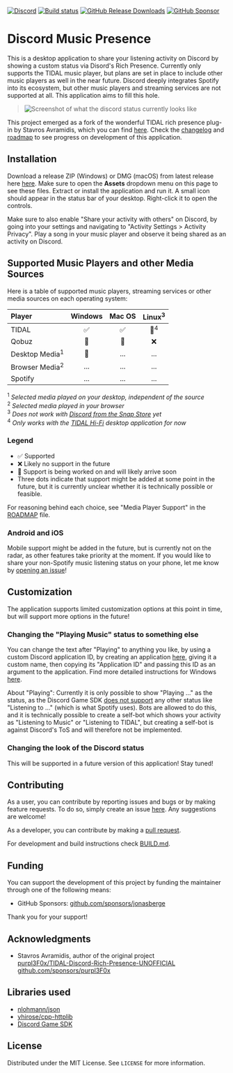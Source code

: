 [![Discord](https://img.shields.io/discord/1224509771068211292?logo=discord&logoColor=eee&label=Discord&labelColor=464ce5)](https://discord.gg/ShVUZCW5a2)
[![Build status](https://ci.appveyor.com/api/projects/status/bthj30lvfthw9es0?svg=true)](https://ci.appveyor.com/project/jonasberge/discord-music-presence)
[![GitHub Release Downloads](https://img.shields.io/github/downloads/jonasberge/discord-music-presence/total?style=flat)](https://github.com/jonasberge/discord-music-presence/releases)
[![GitHub Sponsor](https://img.shields.io/badge/sponsor-30363D?style=flat&logo=GitHub-Sponsors)](https://github.com/sponsors/jonasberge)

# Discord Music Presence

This is a desktop application to share your listening activity
on Discord by showing a custom status via Disord's Rich Presence.
Currently only supports the TIDAL music player, but plans are set in place
to include other music players as well in the near future.
Discord deeply integrates Spotify into its ecosystem,
but other music players and streaming services are not supported at all.
This application aims to fill this hole.

> ![Screenshot of what the discord status currently looks like](./assets/screenshot.png)

This project emerged as a fork of the wonderful TIDAL rich presence plug-in by Stavros Avramidis,
which you can find [here](https://github.com/purpl3F0x/TIDAL-Discord-Rich-Presence-UNOFFICIAL).
Check the [changelog](./CHANGELOG.md) and [roadmap](./ROADMAP.md)
to see progress on development of this application.

## Installation

Download a release ZIP (Windows) or DMG (macOS) from latest release here
[here](https://github.com/jonasberge/discord-music-presence/releases).
Make sure to open the **Assets** dropdown menu on this page to see these files.
Extract or install the application and run it.
A small icon should appear in the status bar of your desktop.
Right-click it to open the controls.

Make sure to also enable "Share your activity with others" on Discord,
by going into your settings and navigating to "Activity Settings > Activity Privacy".
Play a song in your music player and observe it being shared as an activity on Discord.

## Supported Music Players and other Media Sources

Here is a table of supported music players, streaming services
or other media sources on each operating system:

| Player | Windows | Mac OS | Linux<sup>3</sup> |
|:-|:-:|:-:|:-:|
| TIDAL | :white_check_mark: | :white_check_mark: | :memo:<sup>4</sup> |
| Qobuz | :memo: | :memo: | :x: |
| Desktop Media<sup>1</sup> | :memo: | ... | ... |
| Browser Media<sup>2</sup> | ... | ... | ... |
| Spotify | ... | ... | ... |

<sup>1</sup> *Selected media played on your desktop,
independent of the source*  
<sup>2</sup> *Selected media played in your browser*  
<sup>3</sup> *Does not work with
[Discord from the Snap Store](https://snapcraft.io/discord) yet*  
<sup>4</sup> *Only works with the
[TIDAL Hi-Fi](https://github.com/Mastermindzh/tidal-hifi)
desktop application for now*

### Legend

- :white_check_mark: Supported
- :x: Likely no support in the future
- :memo: Support is being worked on and will likely arrive soon
- Three dots indicate that support might be added at some point in the future,
but it is currently unclear whether it is technically possible or feasible.

For reasoning behind each choice,
see "Media Player Support" in the [ROADMAP](./ROADMAP.md) file.

### Android and iOS

Mobile support might be added in the future,
but is currently not on the radar,
as other features take priority at the moment.
If you would like to share your non-Spotify music listening status on your phone,
let me know by [opening an issue](https://github.com/jonasberge/discord-music-presence/issues)!

## Customization

The application supports limited customization options at this point in time,
but will support more options in the future!

### Changing the "Playing Music" status to something else

You can change the text after "Playing" to anything you like,
by using a custom Discord application ID,
by creating an application [here](https://discord.com/developers/applications),
giving it a custom name, then copying its "Application ID"
and passing this ID as an argument to the application.
Find more detailed instructions for Windows
[here](https://github.com/purpl3F0x/TIDAL-Discord-Rich-Presence-UNOFFICIAL/pull/100#issuecomment-2007452770).

About "Playing": Currently it is only possible to show "Playing ..." as the status,
as the Discord Game SDK [does not support](https://github.com/discord/discord-api-docs/issues/1002)
any other status like "Listening to ..." (which is what Spotify uses).
Bots are allowed to do this, and it is technically possible to create a self-bot
which shows your activity as "Listening to Music" or "Listening to TIDAL",
but creating a self-bot is against Discord's ToS
and will therefore not be implemented.

### Changing the look of the Discord status

This will be supported in a future version of this application! Stay tuned!

## Contributing

As a user, you can contribute by reporting issues and bugs
or by making feature requests.
To do so, simply create an issue
[here](https://github.com/jonasberge/discord-music-presence/issues).
Any suggestions are welcome!

As a developer, you can contribute by making a
[pull request](https://github.com/jonasberge/discord-music-presence/pulls).

For development and build instructions check [BUILD.md](./BUILD.md).

## Funding

You can support the development of this project
by funding the maintainer through one of the following means:

- GitHub Sponsors: [github.com/sponsors/jonasberge](https://github.com/sponsors/jonasberge)

Thank you for your support!

## Acknowledgments

- Stavros Avramidis, author of the original project  
[purpl3F0x/TIDAL-Discord-Rich-Presence-UNOFFICIAL](https://github.com/purpl3F0x/TIDAL-Discord-Rich-Presence-UNOFFICIAL)  
[github.com/sponsors/purpl3F0x](https://github.com/sponsors/purpl3F0x)

## Libraries used

- [nlohmann/json](https://github.com/nlohmann/json)
- [yhirose/cpp-httplib](https://github.com/yhirose/cpp-httplib)
- [Discord Game SDK](https://discord.com/developers/docs/game-sdk/getting-started)

## License

Distributed under the MIT License.
See `LICENSE` for more information.
